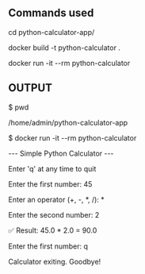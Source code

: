 ## Commands used
cd python-calculator-app/

docker build -t python-calculator .

docker run -it --rm python-calculator



## OUTPUT

$  pwd

/home/admin/python-calculator-app

$  docker run -it --rm python-calculator

--- Simple Python Calculator ---

Enter 'q' at any time to quit

Enter the first number: 45

Enter an operator (+, -, *, /): *

Enter the second number: 2

✅ Result: 45.0 * 2.0 = 90.0

Enter the first number: q

Calculator exiting. Goodbye!
